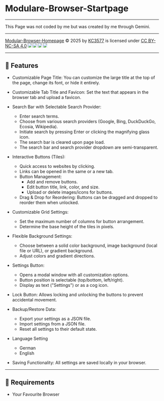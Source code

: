 # Modulare-Browser-Startpage

---

This Page was not coded by me but was created by me through Gemini.

---

<a href="https://github.com/kc3577/Modular-Browser-Homepage">Modular-Browser-Homepage</a> © 2025 by <a href="https://github.com/kc3577">KC3577</a> is licensed under <a href="https://creativecommons.org/licenses/by-nc-sa/4.0/">CC BY-NC-SA 4.0</a><img src="https://mirrors.creativecommons.org/presskit/icons/cc.svg" style="max-width: 1em;max-height:1em;margin-left: .2em;"><img src="https://mirrors.creativecommons.org/presskit/icons/by.svg" style="max-width: 1em;max-height:1em;margin-left: .2em;"><img src="https://mirrors.creativecommons.org/presskit/icons/nc.svg" style="max-width: 1em;max-height:1em;margin-left: .2em;"><img src="https://mirrors.creativecommons.org/presskit/icons/sa.svg" style="max-width: 1em;max-height:1em;margin-left: .2em;">

---

## 🚀 Features

* Customizable Page Title: You can customize the large title at the top of the page, change its font, or hide it entirely.
* Customizable Tab Title and Favicon: Set the text that appears in the browser tab and upload a favicon.
* Search Bar with Selectable Search Provider:

  *  Enter search terms.
  *  Choose from various search providers (Google, Bing, DuckDuckGo, Ecosia, Wikipedia).
  *  Initiate search by pressing Enter or clicking the magnifying glass icon.
  *  The search bar is cleared upon page load.
  *  The search bar and search provider dropdown are semi-transparent.

* Interactive Buttons (Tiles):

  *  Quick access to websites by clicking.
  *  Links can be opened in the same or a new tab.
  *  Button Management:
       * Add and remove buttons.
       * Edit button title, link, color, and size.
       * Upload or delete images/icons for buttons.
   * Drag & Drop for Reordering: Buttons can be dragged and dropped to reorder them when unlocked.

* Customizable Grid Settings:

   * Set the maximum number of columns for button arrangement.
   * Determine the base height of the tiles in pixels.

* Flexible Background Settings:

  * Choose between a solid color background, image background (local file or URL), or gradient background.
  * Adjust colors and gradient directions.

* Settings Button:

   * Opens a modal window with all customization options.
   * Button position is selectable (top/bottom, left/right).
   * Display as text ("Settings") or as a cog icon.

* Lock Button: Allows locking and unlocking the buttons to prevent accidental movement.
* Backup/Restore Data:

   * Export your settings as a JSON file.
   * Import settings from a JSON file.
   * Reset all settings to their default state.

* Language Setting

  * German
  * English

* Saving Functionality: All settings are saved locally in your browser.
---

## 🧪 Requirements

* Your Favourite Browser
